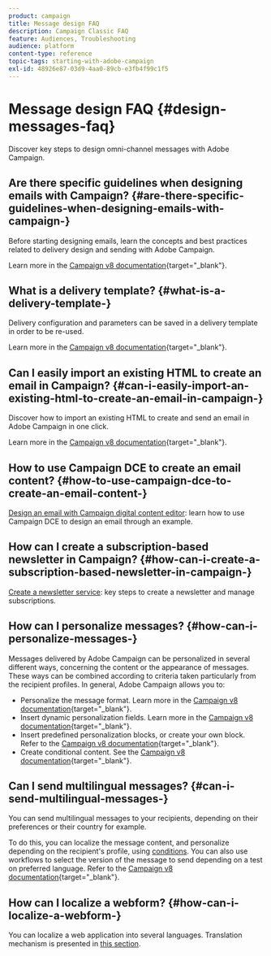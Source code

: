 ```yaml
---
product: campaign
title: Message design FAQ
description: Campaign Classic FAQ
feature: Audiences, Troubleshooting
audience: platform
content-type: reference
topic-tags: starting-with-adobe-campaign
exl-id: 48926e87-03d9-4aa0-89cb-e3fb4f99c1f5
---
```

# Message design FAQ {#design-messages-faq}



Discover key steps to design omni-channel messages with Adobe Campaign.

## Are there specific guidelines when designing emails with Campaign? {#are-there-specific-guidelines-when-designing-emails-with-campaign-}

Before starting designing emails, learn the concepts and best practices related to delivery design and sending with Adobe Campaign.

Learn more in the [Campaign v8 documentation](https://experienceleague.adobe.com/docs/campaign/campaign-v8/send/delivery-best-practices.html){target="_blank"}.

## What is a delivery template? {#what-is-a-delivery-template-}

Delivery configuration and parameters can be saved in a delivery template in order to be re-used.

Learn more in the [Campaign v8 documentation](https://experienceleague.adobe.com/docs/campaign/campaign-v8/send/create-templates.html){target="_blank"}.

## Can I easily import an existing HTML to create an email in Campaign? {#can-i-easily-import-an-existing-html-to-create-an-email-in-campaign-}

Discover how to import an existing HTML to create and send an email in Adobe Campaign in one click.

Learn more in the [Campaign v8 documentation](https://experienceleague.adobe.com/docs/campaign/campaign-v8/send/emails/defining-the-email-content.html#message-content){target="_blank"}.

## How to use Campaign DCE to create an email content? {#how-to-use-campaign-dce-to-create-an-email-content-}

[Design an email with Campaign digital content editor](../../web/using/use-case-creating-an-email-delivery.md): learn how to use Campaign DCE to design an email through an example.

## How can I create a subscription-based newsletter in Campaign? {#how-can-i-create-a-subscription-based-newsletter-in-campaign-}

[Create a newsletter service](../../delivery/using/managing-subscriptions.md): key steps to create a newsletter and manage subscriptions.

## How can I personalize messages? {#how-can-i-personalize-messages-}

Messages delivered by Adobe Campaign can be personalized in several different ways, concerning the content or the appearance of messages. These ways can be combined according to criteria taken particularly from the recipient profiles. In general, Adobe Campaign allows you to:

* Personalize the message format. Learn more in the [Campaign v8 documentation](https://experienceleague.adobe.com/docs/campaign/campaign-v8/send/emails/defining-the-email-content.html#message-content){target="_blank"}.
* Insert dynamic personalization fields. Learn more in the [Campaign v8 documentation](https://experienceleague.adobe.com/docs/campaign/campaign-v8/send/personalize/personalization-fields.html){target="_blank"}.
* Insert predefined personalization blocks, or create your own block. Refer to the [Campaign v8 documentation](https://experienceleague.adobe.com/docs/campaign/campaign-v8/send/personalize/personalization-blocks.html){target="_blank"}.
* Create conditional content. See the [Campaign v8 documentation](https://experienceleague.adobe.com/docs/campaign/campaign-v8/send/personalize/conditional-content.html){target="_blank"}.

## Can I send multilingual messages? {#can-i-send-multilingual-messages-}

You can send multilingual messages to your recipients, depending on their preferences or their country for example.

To do this, you can localize the message content, and personalize depending on the recipient's profile, using [conditions](../../delivery/using/conditional-content.md). You can also use workflows to select the version of the message to send depending on a test on preferred language. Refer to the [Campaign v8 documentation](https://experienceleague.adobe.com/docs/campaign/automation/workflows/wf-activities/targeting-activities/split.html){target="_blank"}.

## How can I localize a webform? {#how-can-i-localize-a-webform-}

You can localize a web application into several languages. Translation mechanism is presented in [this section](../../web/using/translating-a-web-form.md).
